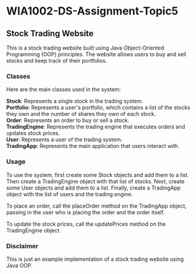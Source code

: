# WIA1002-DS-Assignment-Topic5

## Stock Trading Website

This is a stock trading website built using Java Object-Oriented Programming (OOP) principles. The website allows users to buy and sell stocks and keep track of their portfolios.

### Classes

Here are the main classes used in the system:

**Stock**: Represents a single stock in the trading system.<br>
**Portfolio**: Represents a user's portfolio, which contains a list of the stocks they own and the number of shares they own of each stock. <br>
**Order**: Represents an order to buy or sell a stock.<br>
**TradingEngine**: Represents the trading engine that executes orders and updates stock prices.<br>
**User**: Represents a user of the trading system.<br>
**TradingApp**: Represents the main application that users interact with.<br>


### Usage

To use the system, first create some Stock objects and add them to a list. Then create a TradingEngine object with that list of stocks. Next, create some User objects and add them to a list. Finally, create a TradingApp object with the list of users and the trading engine.

To place an order, call the placeOrder method on the TradingApp object, passing in the user who is placing the order and the order itself.

To update the stock prices, call the updatePrices method on the TradingEngine object.

### Disclaimer

This is just an example implementation of a stock trading website using Java OOP. 
